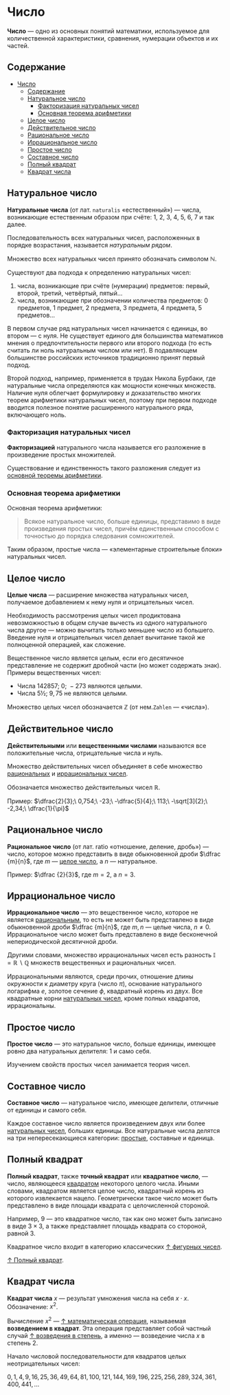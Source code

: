 # Число

**Число** — одно из основных понятий математики, используемое для количественной характеристики, сравнения, нумерации объектов и их частей.

## Содержание

- [Число](#число)
  - [Содержание](#содержание)
  - [Натуральное число](#натуральное-число)
    - [Факторизация натуральных чисел](#факторизация-натуральных-чисел)
    - [Основная теорема арифметики](#основная-теорема-арифметики)
  - [Целое число](#целое-число)
  - [Действительное число](#действительное-число)
  - [Рациональное число](#рациональное-число)
  - [Иррациональное число](#иррациональное-число)
  - [Простое число](#простое-число)
  - [Составное число](#составное-число)
  - [Полный квадрат](#полный-квадрат)
  - [Квадрат числа](#квадрат-числа)

## Натуральное число

**Натуральные числа** (от лат. `naturalis` «естественный») — числа, возникающие естественным образом при счёте: $1,\ 2,\ 3,\ 4,\ 5,\ 6,\ 7$ и так далее.

Последовательность всех натуральных чисел, расположенных в порядке возрастания, называется *натуральным рядом*.

Множество всех натуральных чисел принято обозначать символом $\mathbb{N}$.

Существуют два подхода к определению натуральных чисел:

1) числа, возникающие при счёте (нумерации) предметов: первый, второй, третий, четвёртый, пятый…
2) числа, возникающие при обозначении количества предметов: $0$ предметов, $1$ предмет, $2$ предмета, $3$ предмета, $4$ предмета, $5$ предметов…

В первом случае ряд натуральных чисел начинается с единицы, во втором — с нуля. Не существует единого для большинства математиков мнения о предпочтительности первого или второго подхода (то есть считать ли ноль натуральным числом или нет). В подавляющем большинстве российских источников традиционно принят первый подход.

Второй подход, например, применяется в трудах Никола Бурбаки, где натуральные числа определяются как мощности конечных множеств. Наличие нуля облегчает формулировку и доказательство многих теорем арифметики натуральных чисел, поэтому при первом подходе вводится полезное понятие расширенного натурального ряда, включающего ноль.

### Факторизация натуральных чисел

**Факторизацией** натурального числа называется его разложение в произведение простых множителей.

Существование и единственность такого разложения следует из [основной теоремы арифметики](#основная-теорема-арифметики).

### Основная теорема арифметики

Основная теорема арифметики:

> Всякое натуральное число, больше единицы, представимо в виде произведения простых чисел, причём единственным способом с точностью до порядка следования сомножителей.

Таким образом, простые числа — «элементарные строительные блоки» натуральных чисел.

## Целое число

**Целые числа** — расширение множества натуральных чисел, получаемое добавлением к нему нуля и отрицательных чисел.

Необходимость рассмотрения целых чисел продиктована невозможностью в общем случае вычесть из одного натурального числа другое — можно вычитать только меньшее число из большего. Введение нуля и отрицательных чисел делает вычитание такой же полноценной операцией, как сложение.

Вещественное число является целым, если его десятичное представление не содержит дробной части (но может содержать знак). Примеры вещественных чисел:

- Числа $142857;\ 0;\ −273$ являются целыми.
- Числа $5½;\ 9,75$ не являются целыми.

Множество целых чисел обозначается $\mathbb{Z}$  (от нем.`Zahlen` — «числа»).

## Действительное число

**Действительными** или **вещественными числами** называются все положительные числа, отрицательные числа и нуль.

Множество действительных чисел объединяет в себе множество [рациональных](#рациональное-число) и [иррациональных чисел](#иррациональное-число).

Обозначается множество действительных чисел $\mathbb{R}$.

Пример: $\dfrac{2}{3};\ 0,754;\ -23;\ -\dfrac{5}{4};\ 113;\ -\sqrt[3]{2};\ -2,34;\ \dfrac{1}{\pi}$

## Рациональное число

**Рациональное число** (от лат. ratio «отношение, деление, дробь») — число, которое можно представить в виде обыкновенной дроби $\dfrac {m}{n}$, где $m$ — [целое число](#целое-число), а $n$ — натуральное.

Пример: $\dfrac {2}{3}$, где $m=2$, а $n=3$.

## Иррациональное число

**Иррациональное число** — это вещественное число, которое не является [рациональным](#рациональное-число), то есть не может быть представлено в виде обыкновенной дроби $\dfrac {m}{n}$, где $m, n$ — целые числа, $n \neq 0$. Иррациональное число может быть представлено в виде бесконечной непериодической десятичной дроби.

Другими словами, множество иррациональных чисел есть разность $\mathbb{I} = \mathbb{R} \backslash \mathbb{Q}$ множеств вещественных и рациональных чисел.

Иррациональными являются, среди прочих, отношение длины окружности к диаметру круга (число $\pi$), основание натурального логарифма $e$, золотое сечение $\phi$, квадратный корень из двух. Все квадратные корни [натуральных чисел](#натуральное-число), кроме полных квадратов, иррациональны.

## Простое число

**Простое число** — это натуральное число, больше единицы, имеющее ровно два натуральных делителя: $1$ и само себя.

Изучением свойств простых чисел занимается теория чисел.

## Составное число

**Составное число** — натуральное число, имеющее делители, отличные от единицы и самого себя.

Каждое составное число является произведением двух или более [натуральных чисел](#натуральное-число), больших единицы. Все натуральные числа делятся на три непересекающиеся категории: [простые](#простое-число), составные и единица.

## Полный квадрат

**Полный квадрат**, также **точный квадрат** или **квадратное число**, — число, являющееся [квадратом](#квадрат-числа) некоторого целого числа. Иными словами, квадратом является целое число, квадратный корень из которого извлекается нацело. Геометрически такое число может быть представлено в виде площади квадрата с целочисленной стороной.

Например, $9$ — это квадратное число, так как оно может быть записано в виде $3 × 3$, а также представляет площадь квадрата со стороной, равной $3$.

Квадратное число входит в категорию классических [↑ фигурных чисел](https://ru.wikipedia.org/wiki/Фигурные_числа).

[↑ Полный квадрат](https://ru.wikipedia.org/wiki/Полный_квадрат).

## Квадрат числа

**Квадрат числа** $x$ — результат умножения числа на себя $x \cdot x$. Обозначение: $x^2$.

Вычисление $x^{2}$ — [↑ математическая операция](https://ru.wikipedia.org/wiki/Операция_(математика)), называемая **возведением в квадрат**. Эта операция представляет собой частный случай [↑ возведения в степень](https://ru.wikipedia.org/wiki/Возведение_в_степень), а именно — возведение числа $x$ в степень $2$.

Начало числовой последовательности для квадратов целых неотрицательных чисел:

$0, 1, 4, 9, 16, 25, 36, 49, 64, 81, 100, 121, 144, 169, 196, 225, 256, 289, 324, 361, 400, 441, \ldots$
